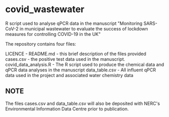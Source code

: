 # covid_wastewater
R script used to analyse qPCR data in the manuscript "Monitoring SARS-CoV-2 in municipal wastewater to evaluate the success of lockdown measures for controlling COVID-19 in the UK"

The repository contains four files:

LICENCE - 
README.md - this brief description of the files provided
cases.csv - the positive test data used in the manuscript. 
covid_data_analysis.R - The R script used to produce the chemical data and qPCR data analyses in the manuscript
data_table.csv - All influent qPCR data used in the project and associated water chemistry data

## NOTE
The files cases.csv and data_table.csv will also be deposited with NERC's Environmental Information Data Centre prior to publication.

